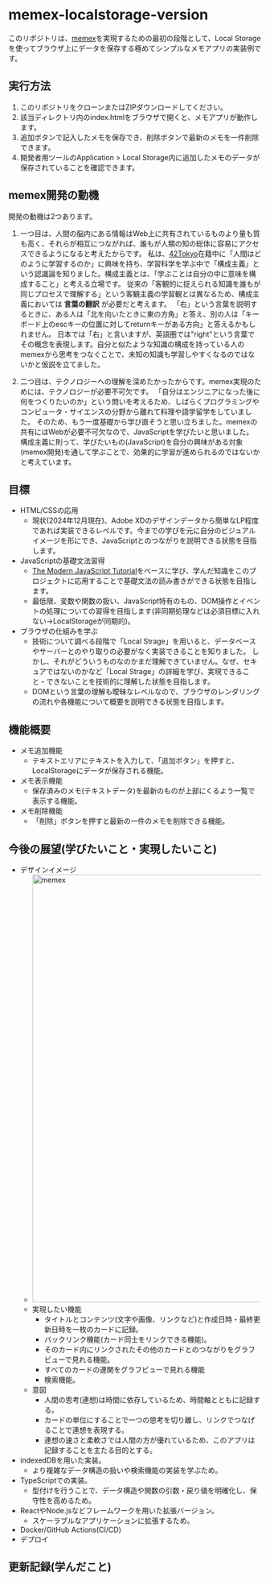 # memex-localstorage-version
このリポジトリは、[memex](https://ja.wikipedia.org/wiki/Memex)を実現するための最初の段階として、Local Storageを使ってブラウザ上にデータを保存する極めてシンプルなメモアプリの実装例です。

## 実行方法
1. このリポジトリをクローンまたはZIPダウンロードしてください。
2. 該当ディレクトリ内のindex.htmlをブラウザで開くと、メモアプリが動作します。
3. 追加ボタンで記入したメモを保存でき、削除ボタンで最新のメモを一件削除できます。
4. 開発者用ツールのApplication > Local Storage内に追加したメモのデータが保存されていることを確認できます。

## memex開発の動機
開発の動機は2つあります。
1. 一つ目は、人間の脳内にある情報はWeb上に共有されているものより量も質も高く、それらが相互につながれば、誰もが人類の知の総体に容易にアクセスできるようになると考えたからです。
私は、[42Tokyo](https://42tokyo.jp/)在籍中に「人間はどのように学習するのか」に興味を持ち、学習科学を学ぶ中で「構成主義」という認識論を知りました。構成主義とは、「学ぶことは自分の中に意味を構成すること」と考える立場です。
従来の「客観的に捉えられる知識を誰もが同じプロセスで理解する」という客観主義の学習観とは異なるため、構成主義においては **言葉の翻訳** が必要だと考えます。
「右」という言葉を説明するときに、ある人は「北を向いたときに東の方角」と答え、別の人は「キーボード上のescキーの位置に対してreturnキーがある方向」と答えるかもしれません。
日本では「右」と言いますが、英語圏では"right"という言葉でその概念を表現します。自分と似たような知識の構成を持っている人のmemexから思考をつなぐことで、未知の知識も学習しやすくなるのではないかと仮説を立てました。

2. 二つ目は、テクノロジーへの理解を深めたかったからです。memex実現のためには、テクノロジーが必要不可欠です。
「自分はエンジニアになった後に何をつくりたいのか」という問いを考えるため、しばらくプログラミングやコンピュータ・サイエンスの分野から離れて料理や語学留学をしていました。
そのため、もう一度基礎から学び直そうと思い立ちました。memexの共有にはWebが必要不可欠なので、JavaScriptを学びたいと思いました。
構成主義に則って、学びたいもの(JavaScript)を自分の興味がある対象(memex開発)を通して学ぶことで、効果的に学習が進められるのではないかと考えています。

## 目標
- HTML/CSSの応用
  - 現状(2024年12月現在)、Adobe XDのデザインデータから簡単なLP程度であれば実装できるレベルです。今までの学びを元に自分のビジュアルイメージを形にでき、JavaScriptとのつながりを説明できる状態を目指します。
- JavaScriptの基礎文法習得
  - [The Modern JavaScript Tutorial](https://javascript.info/)をベースに学び、学んだ知識をこのプロジェクトに応用することで基礎文法の読み書きができる状態を目指します。
  - 最低限、変数や関数の扱い、JavaScript特有のもの、DOM操作とイベントの処理についての習得を目指します(非同期処理などは必須目標に入れない->LocalStorageが同期的)。
- ブラウザの仕組みを学ぶ
  - 技術について調べる段階で「Local Strage」を用いると、データベースやサーバーとのやり取りの必要がなく実装できることを知りました。
しかし、それがどういうものなのかまだ理解できていません。なぜ、セキュアではないのかなど「Local Strage」の詳細を学び、実現できること・できないことを技術的に理解した状態を目指します。
  - DOMという言葉の理解も曖昧なレベルなので、ブラウザのレンダリングの流れや各機能について概要を説明できる状態を目指します。

## 機能概要
- メモ追加機能
  - テキストエリアにテキストを入力して、「追加ボタン」を押すと、LocalStorageにデータが保存される機能。
- メモ表示機能
  - 保存済みのメモ(テキストデータ)を最新のものが上部にくるよう一覧で表示する機能。
- メモ削除機能
  - 「削除」ボタンを押すと最新の一件のメモを削除できる機能。

## 今後の展望(学びたいこと・実現したいこと)
- デザインイメージ
  - <img width="850" alt="memex" src="https://github.com/user-attachments/assets/9a3e51a0-8263-42fb-8430-acfc0627663f" />
  - 実現したい機能
    - タイトルとコンテンツ(文字や画像、リンクなど)と作成日時・最終更新日時を一枚のカードに記録。
    - バックリンク機能(カード同士をリンクできる機能)。
    - そのカード内にリンクされたその他のカードとのつながりをグラフビューで見れる機能。
    - すべてのカードの連関をグラフビューで見れる機能
    - 検索機能。
  - 意図
    - 人間の思考(連想)は時間に依存しているため、時間軸とともに記録する。
    - カードの単位にすることで一つの思考を切り離し、リンクでつなげることで連想を表現する。
    - 連想の速さと柔軟さでは人間の方が優れているため、このアプリは記録することを主たる目的とする。
- indexedDBを用いた実装。
  - より複雑なデータ構造の扱いや検索機能の実装を学ぶため。
- TypeScriptでの実装。
  - 型付けを行うことで、データ構造や関数の引数・戻り値を明確化し、保守性を高めるため。
- ReactやNode.jsなどフレームワークを用いた拡張バージョン。
  - スケーラブルなアプリケーションに拡張するため。
- Docker/GitHub Actions(CI/CD)
- デプロイ

## 更新記録(学んだこと)
